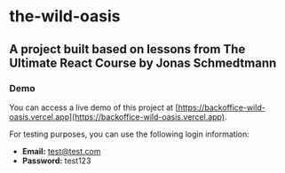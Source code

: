 # the-wild-oasis
## A project built based on lessons from The Ultimate React Course by Jonas Schmedtmann

### Demo

You can access a live demo of this project at [https://backoffice-wild-oasis.vercel.app](https://backoffice-wild-oasis.vercel.app).

For testing purposes, you can use the following login information:

- **Email:** test@test.com
- **Password:** test123
